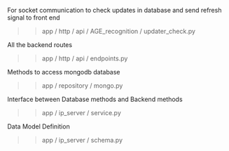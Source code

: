 For socket communication to check updates in database and send refresh signal to front end
 >> app / http / api / AGE_recognition / updater_check.py  

All the backend routes
>> app / http / api / endpoints.py 

Methods to access mongodb database
>> app / repository / mongo.py

Interface between Database methods and Backend methods
>> app / ip_server / service.py

Data Model Definition
>> app / ip_server / schema.py